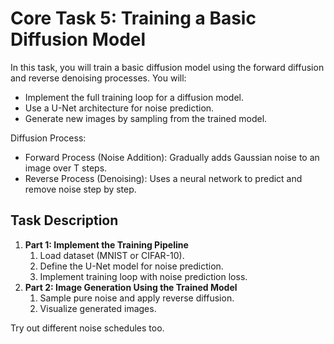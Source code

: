 # Core Task 5: Training a Basic Diffusion Model
In this task, you will train a basic diffusion model using the forward diffusion and reverse denoising processes. You will:
- Implement the full training loop for a diffusion model.
- Use a U-Net architecture for noise prediction.
- Generate new images by sampling from the trained model.

Diffusion Process: 
- Forward Process (Noise Addition): Gradually adds Gaussian noise to an image over T steps.
- Reverse Process (Denoising): Uses a neural network to predict and remove noise step by step.

## Task Description
1. **Part 1: Implement the Training Pipeline**
    1. Load dataset (MNIST or CIFAR-10).
    2. Define the U-Net model for noise prediction.
    3. Implement training loop with noise prediction loss.
2. **Part 2: Image Generation Using the Trained Model**
    1. Sample pure noise and apply reverse diffusion.
    2. Visualize generated images.

Try out different noise schedules too.